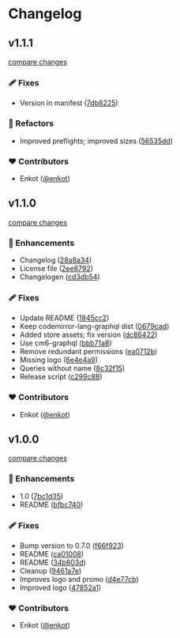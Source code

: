 # Changelog


## v1.1.1

[compare changes](https://github.com/enkot/querio/compare/v1.1.0...v1.1.1)

### 🩹 Fixes

- Version in manifest ([7db8225](https://github.com/enkot/querio/commit/7db8225))

### 💅 Refactors

- Improved preflights; improved sizes ([56535dd](https://github.com/enkot/querio/commit/56535dd))

### ❤️ Contributors

- Enkot ([@enkot](http://github.com/enkot))

## v1.1.0

[compare changes](https://github.com/enkot/querio/compare/v2.0.0...v1.1.0)

### 🚀 Enhancements

- Changelog ([28a8a34](https://github.com/enkot/querio/commit/28a8a34))
- License file ([2ee8792](https://github.com/enkot/querio/commit/2ee8792))
- Changelogen ([cd3db54](https://github.com/enkot/querio/commit/cd3db54))

### 🩹 Fixes

- Update README ([1845cc2](https://github.com/enkot/querio/commit/1845cc2))
- Keep codemirror-lang-graphql dist ([0679cad](https://github.com/enkot/querio/commit/0679cad))
- Added store assets; fix version ([dc86422](https://github.com/enkot/querio/commit/dc86422))
- Use cm6-graphql ([bbb71a8](https://github.com/enkot/querio/commit/bbb71a8))
- Remove redundant permissions ([ea0712b](https://github.com/enkot/querio/commit/ea0712b))
- Missing logo ([6e4e4a9](https://github.com/enkot/querio/commit/6e4e4a9))
- Queries without name ([8c32f15](https://github.com/enkot/querio/commit/8c32f15))
- Release script ([c299c88](https://github.com/enkot/querio/commit/c299c88))

### ❤️ Contributors

- Enkot ([@enkot](http://github.com/enkot))

## v1.0.0

[compare changes](https://github.com/enkot/querio/compare/v0.7.0...v1.0.0)

### 🚀 Enhancements

- 1.0 ([7bc1d35](https://github.com/enkot/querio/commit/7bc1d35))
- README ([bfbc740](https://github.com/enkot/querio/commit/bfbc740))

### 🩹 Fixes

- Bump version to 0.7.0 ([f66f923](https://github.com/enkot/querio/commit/f66f923))
- README ([ca01008](https://github.com/enkot/querio/commit/ca01008))
- README ([34b803d](https://github.com/enkot/querio/commit/34b803d))
- Cleanup ([9461a7e](https://github.com/enkot/querio/commit/9461a7e))
- Improves logo and promo ([d4e77cb](https://github.com/enkot/querio/commit/d4e77cb))
- Improved logo ([47852a1](https://github.com/enkot/querio/commit/47852a1))

### ❤️ Contributors

- Enkot ([@enkot](http://github.com/enkot))

